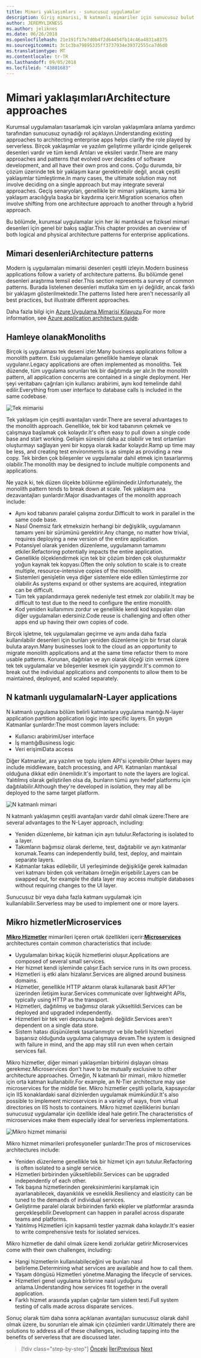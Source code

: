 ```yaml
---
title: Mimari yaklaşımları - sunucusuz uygulamalar
description: Giriş mimarisi, N katmanlı mimariler için sunucusuz bulut tabanlı kurumsal uygulamalar oluşturmaya yönelik yaklaşıyor.
author: JEREMYLIKNESS
ms.author: jeliknes
ms.date: 06/26/2018
ms.openlocfilehash: 21e191f17e7d0b4f2d64454fb14c46a4831a8375
ms.sourcegitcommit: 3c1c3ba79895335ff3737934e39372555ca7d6d0
ms.translationtype: MT
ms.contentlocale: tr-TR
ms.lasthandoff: 09/05/2018
ms.locfileid: "43801683"
---
```

# <a name="architecture-approaches"></a><span data-ttu-id="15cba-103">Mimari yaklaşımları</span><span class="sxs-lookup"><span data-stu-id="15cba-103">Architecture approaches</span></span>

<span data-ttu-id="15cba-104">Kurumsal uygulamaları tasarlamak için varolan yaklaşımlara anlama yardımcı tarafından sunucusuz oynadığı rol açıklayın.</span><span class="sxs-lookup"><span data-stu-id="15cba-104">Understanding existing approaches to architecting enterprise apps helps clarify the role played by serverless.</span></span> <span data-ttu-id="15cba-105">Birçok yaklaşımlar ve yazılım geliştirme yıllardır içinde gelişerek desenleri vardır ve tüm kendi Artıları ve eksileri vardır.</span><span class="sxs-lookup"><span data-stu-id="15cba-105">There are many approaches and patterns that evolved over decades of software development, and all have their own pros and cons.</span></span> <span data-ttu-id="15cba-106">Çoğu durumda, bir çözüm üzerinde tek bir yaklaşım karar gerektirebilir değil, ancak çeşitli yaklaşımlar tümleştirme.</span><span class="sxs-lookup"><span data-stu-id="15cba-106">In many cases, the ultimate solution may not involve deciding on a single approach but may integrate several approaches.</span></span> <span data-ttu-id="15cba-107">Geçiş senaryoları, genellikle bir mimari yaklaşımı, karma bir yaklaşım aracılığıyla başka bir kaydırma içerir.</span><span class="sxs-lookup"><span data-stu-id="15cba-107">Migration scenarios often involve shifting from one architecture approach to another through a hybrid approach.</span></span>

<span data-ttu-id="15cba-108">Bu bölümde, kurumsal uygulamalar için her iki mantıksal ve fiziksel mimari desenleri için genel bir bakış sağlar.</span><span class="sxs-lookup"><span data-stu-id="15cba-108">This chapter provides an overview of both logical and physical architecture patterns for enterprise applications.</span></span>

## <a name="architecture-patterns"></a><span data-ttu-id="15cba-109">Mimari desenleri</span><span class="sxs-lookup"><span data-stu-id="15cba-109">Architecture patterns</span></span>

<span data-ttu-id="15cba-110">Modern iş uygulamaları mimarisi desenleri çeşitli izleyin.</span><span class="sxs-lookup"><span data-stu-id="15cba-110">Modern business applications follow a variety of architecture patterns.</span></span> <span data-ttu-id="15cba-111">Bu bölümde genel desenleri araştırma temsil eder.</span><span class="sxs-lookup"><span data-stu-id="15cba-111">This section represents a survey of common patterns.</span></span> <span data-ttu-id="15cba-112">Burada listelenen desenleri mutlaka tüm en iyi değildir, ancak farklı bir yaklaşım gösterilmektedir.</span><span class="sxs-lookup"><span data-stu-id="15cba-112">The patterns listed here aren't necessarily all best practices, but illustrate different approaches.</span></span>

<span data-ttu-id="15cba-113">Daha fazla bilgi için [Azure Uygulama Mimarisi Kılavuzu](https://docs.microsoft.com/azure/architecture/guide/).</span><span class="sxs-lookup"><span data-stu-id="15cba-113">For more information, see [Azure application architecture guide](https://docs.microsoft.com/azure/architecture/guide/).</span></span>

## <a name="monoliths"></a><span data-ttu-id="15cba-114">Hamleye olanak</span><span class="sxs-lookup"><span data-stu-id="15cba-114">Monoliths</span></span>

<span data-ttu-id="15cba-115">Birçok iş uygulaması tek deseni izler.</span><span class="sxs-lookup"><span data-stu-id="15cba-115">Many business applications follow a monolith pattern.</span></span> <span data-ttu-id="15cba-116">Eski uygulamaları genellikle hamleye olanak uygulanır.</span><span class="sxs-lookup"><span data-stu-id="15cba-116">Legacy applications are often implemented as monoliths.</span></span> <span data-ttu-id="15cba-117">Tek düzende, tüm uygulama sorunları tek bir dağıtımda yer alır.</span><span class="sxs-lookup"><span data-stu-id="15cba-117">In the monolith pattern, all application concerns are contained in a single deployment.</span></span> <span data-ttu-id="15cba-118">Her şeyi veritabanı çağrıları için kullanıcı arabirimi, aynı kod temelinde dahil edilir.</span><span class="sxs-lookup"><span data-stu-id="15cba-118">Everything from user interface to database calls is included in the same codebase.</span></span>

![Tek mimarisi](./media/monolith-architecture.png)

<span data-ttu-id="15cba-120">Tek yaklaşım için çeşitli avantajları vardır.</span><span class="sxs-lookup"><span data-stu-id="15cba-120">There are several advantages to the monolith approach.</span></span> <span data-ttu-id="15cba-121">Genellikle, tek bir kod tabanının çekmek ve çalışmaya başlamak çok kolaydır.</span><span class="sxs-lookup"><span data-stu-id="15cba-121">It's often easy to pull down a single code base and start working.</span></span> <span data-ttu-id="15cba-122">Gelişim süresini daha az olabilir ve test ortamları oluşturmayı sağlayan yeni bir kopya olarak kadar kolaydır.</span><span class="sxs-lookup"><span data-stu-id="15cba-122">Ramp up time may be less, and creating test environments is as simple as providing a new copy.</span></span> <span data-ttu-id="15cba-123">Tek birden çok bileşenler ve uygulamalar dahil etmek için tasarlanmış olabilir.</span><span class="sxs-lookup"><span data-stu-id="15cba-123">The monolith may be designed to include multiple components and applications.</span></span>

<span data-ttu-id="15cba-124">Ne yazık ki, tek düzen ölçekte bölünme eğilimindedir.</span><span class="sxs-lookup"><span data-stu-id="15cba-124">Unfortunately, the monolith pattern tends to break down at scale.</span></span> <span data-ttu-id="15cba-125">Tek yaklaşım ana dezavantajları şunlardır:</span><span class="sxs-lookup"><span data-stu-id="15cba-125">Major disadvantages of the monolith approach include:</span></span>

* <span data-ttu-id="15cba-126">Aynı kod tabanını paralel çalışma zordur.</span><span class="sxs-lookup"><span data-stu-id="15cba-126">Difficult to work in parallel in the same code base.</span></span>
* <span data-ttu-id="15cba-127">Nasıl Önemsiz fark etmeksizin herhangi bir değişiklik, uygulamanın tamamı yeni bir sürümünü gerektirir.</span><span class="sxs-lookup"><span data-stu-id="15cba-127">Any change, no matter how trivial, requires deploying a new version of the entire application.</span></span>
* <span data-ttu-id="15cba-128">Potansiyel olarak yeniden düzenleme, uygulamanın tamamını etkiler.</span><span class="sxs-lookup"><span data-stu-id="15cba-128">Refactoring potentially impacts the entire application.</span></span>
* <span data-ttu-id="15cba-129">Genellikle ölçeklendirmek için tek bir çözüm birden çok oluşturmaktır yoğun kaynak tek kopyası.</span><span class="sxs-lookup"><span data-stu-id="15cba-129">Often the only solution to scale is to create multiple, resource-intensive copies of the monolith.</span></span>
* <span data-ttu-id="15cba-130">Sistemleri genişletin veya diğer sistemlere elde edilen tümleştirme zor olabilir.</span><span class="sxs-lookup"><span data-stu-id="15cba-130">As systems expand or other systems are acquired, integration can be difficult.</span></span>
* <span data-ttu-id="15cba-131">Tüm tek yapılandırmaya gerek nedeniyle test etmek zor olabilir.</span><span class="sxs-lookup"><span data-stu-id="15cba-131">It may be difficult to test due to the need to configure the entire monolith.</span></span>
* <span data-ttu-id="15cba-132">Kod yeniden kullanımını zordur ve genellikle kendi kod kopyaları olan diğer uygulamaları edersiniz.</span><span class="sxs-lookup"><span data-stu-id="15cba-132">Code reuse is challenging and often other apps end up having their own copies of code.</span></span>

<span data-ttu-id="15cba-133">Birçok işletme, tek uygulamaları geçirme ve aynı anda daha fazla kullanılabilir desenleri için bunları yeniden düzenleme için bir fırsat olarak buluta arayın.</span><span class="sxs-lookup"><span data-stu-id="15cba-133">Many businesses look to the cloud as an opportunity to migrate monolith applications and at the same time refactor them to more usable patterns.</span></span> <span data-ttu-id="15cba-134">Korunan, dağıtılan ve ayrı olarak ölçeği izin vermek üzere tek tek uygulamalar ve bileşenler kesmek için yaygındır.</span><span class="sxs-lookup"><span data-stu-id="15cba-134">It's common to break out the individual applications and components to allow them to be maintained, deployed, and scaled separately.</span></span>

## <a name="n-layer-applications"></a><span data-ttu-id="15cba-135">N katmanlı uygulamalar</span><span class="sxs-lookup"><span data-stu-id="15cba-135">N-Layer applications</span></span>

<span data-ttu-id="15cba-136">N katmanlı uygulama bölüm belirli katmanlara uygulama mantığı.</span><span class="sxs-lookup"><span data-stu-id="15cba-136">N-layer application partition application logic into specific layers.</span></span> <span data-ttu-id="15cba-137">En yaygın Katmanlar şunlardır:</span><span class="sxs-lookup"><span data-stu-id="15cba-137">The most common layers include:</span></span>

* <span data-ttu-id="15cba-138">Kullanıcı arabirimi</span><span class="sxs-lookup"><span data-stu-id="15cba-138">User interface</span></span>
* <span data-ttu-id="15cba-139">İş mantığı</span><span class="sxs-lookup"><span data-stu-id="15cba-139">Business logic</span></span>
* <span data-ttu-id="15cba-140">Veri erişimi</span><span class="sxs-lookup"><span data-stu-id="15cba-140">Data access</span></span>

<span data-ttu-id="15cba-141">Diğer Katmanlar, ara yazılım ve toplu işlem API'si içerebilir.</span><span class="sxs-lookup"><span data-stu-id="15cba-141">Other layers may include middleware, batch processing, and API.</span></span> <span data-ttu-id="15cba-142">Katmanları mantıksal olduğuna dikkat edin önemlidir.</span><span class="sxs-lookup"><span data-stu-id="15cba-142">It's important to note the layers are logical.</span></span> <span data-ttu-id="15cba-143">Yalıtılmış olarak geliştirilen olsa da, bunların tümü aynı hedef platformu için dağıtılabilir.</span><span class="sxs-lookup"><span data-stu-id="15cba-143">Although they're developed in isolation, they may all be deployed to the same target platform.</span></span>

![N katmanlı mimari](./media/n-layer-architecture.png)

<span data-ttu-id="15cba-145">N katmanlı yaklaşımın çeşitli avantajları vardır dahil olmak üzere:</span><span class="sxs-lookup"><span data-stu-id="15cba-145">There are several advantages to the N-Layer approach, including:</span></span>

* <span data-ttu-id="15cba-146">Yeniden düzenleme, bir katman için ayrı tutulur.</span><span class="sxs-lookup"><span data-stu-id="15cba-146">Refactoring is isolated to a layer.</span></span>
* <span data-ttu-id="15cba-147">Takımların bağımsız olarak derleme, test, dağıtabilir ve ayrı katmanlar korumak.</span><span class="sxs-lookup"><span data-stu-id="15cba-147">Teams can independently build, test, deploy, and maintain separate layers.</span></span>
* <span data-ttu-id="15cba-148">Katmanlar takas edilebilir, UI yerleşiminde değişikliğe gerek kalmadan veri katmanı birden çok veritabanı örneğin erişebilir.</span><span class="sxs-lookup"><span data-stu-id="15cba-148">Layers can be swapped out, for example the data layer may access multiple databases without requiring changes to the UI layer.</span></span>

<span data-ttu-id="15cba-149">Sunucusuz bir veya daha fazla katmanı uygulamak için kullanılabilir.</span><span class="sxs-lookup"><span data-stu-id="15cba-149">Serverless may be used to implement one or more layers.</span></span>

## <a name="microservices"></a><span data-ttu-id="15cba-150">Mikro hizmetler</span><span class="sxs-lookup"><span data-stu-id="15cba-150">Microservices</span></span>

<span data-ttu-id="15cba-151">**[Mikro Hizmetler](https://docs.microsoft.com/azure/architecture/guide/architecture-styles/microservices)**  mimarileri içeren ortak özellikleri içerir:</span><span class="sxs-lookup"><span data-stu-id="15cba-151">**[Microservices](https://docs.microsoft.com/azure/architecture/guide/architecture-styles/microservices)** architectures contain common characteristics that include:</span></span>

* <span data-ttu-id="15cba-152">Uygulamaları birkaç küçük hizmetlerini oluşur.</span><span class="sxs-lookup"><span data-stu-id="15cba-152">Applications are composed of several small services.</span></span>
* <span data-ttu-id="15cba-153">Her hizmet kendi işleminde çalışır.</span><span class="sxs-lookup"><span data-stu-id="15cba-153">Each service runs in its own process.</span></span>
* <span data-ttu-id="15cba-154">Hizmetleri iş etki alanı hizalanır.</span><span class="sxs-lookup"><span data-stu-id="15cba-154">Services are aligned around business domains.</span></span>
* <span data-ttu-id="15cba-155">Hizmetler, genellikle HTTP aktarım olarak kullanarak basit API'ler üzerinden iletişim kurar.</span><span class="sxs-lookup"><span data-stu-id="15cba-155">Services communicate over lightweight APIs, typically using HTTP as the transport.</span></span>
* <span data-ttu-id="15cba-156">Hizmetleri, dağıtılmış ve bağımsız olarak yükseltildi.</span><span class="sxs-lookup"><span data-stu-id="15cba-156">Services can be deployed and upgraded independently.</span></span>
* <span data-ttu-id="15cba-157">Hizmetleri bir tek veri deposuna bağımlı değildir.</span><span class="sxs-lookup"><span data-stu-id="15cba-157">Services aren't dependent on a single data store.</span></span>
* <span data-ttu-id="15cba-158">Sistem hatası düşünülerek tasarlanmıştır ve bile belirli hizmetleri başarısız olduğunda uygulama çalışmaya devam.</span><span class="sxs-lookup"><span data-stu-id="15cba-158">The system is designed with failure in mind, and the app may still run even when certain services fail.</span></span>

<span data-ttu-id="15cba-159">Mikro hizmetler, diğer mimari yaklaşımları birbirini dışlayan olması gerekmez.</span><span class="sxs-lookup"><span data-stu-id="15cba-159">Microservices don't have to be mutually exclusive to other architecture approaches.</span></span> <span data-ttu-id="15cba-160">Örneğin, N katmanlı bir mimari, mikro hizmetler için orta katman kullanabilir.</span><span class="sxs-lookup"><span data-stu-id="15cba-160">For example, an N-Tier architecture may use microservices for the middle tier.</span></span> <span data-ttu-id="15cba-161">Mikro hizmetler çeşitli yollarla, kapsayıcılar için IIS konaklardaki sanal dizinlerden uygulamak mümkündür.</span><span class="sxs-lookup"><span data-stu-id="15cba-161">It's also possible to implement microservices in a variety of ways, from virtual directories on IIS hosts to containers.</span></span> <span data-ttu-id="15cba-162">Mikro hizmet özelliklerini bunları sunucusuz uygulamalar için özellikle ideal hale getirir.</span><span class="sxs-lookup"><span data-stu-id="15cba-162">The characteristics of microservices make them especially ideal for serverless implementations.</span></span>

![Mikro hizmet mimarisi](./media/microservices-architecture.png)

<span data-ttu-id="15cba-164">Mikro hizmet mimarileri profesyoneller şunlardır:</span><span class="sxs-lookup"><span data-stu-id="15cba-164">The pros of microservices architectures include:</span></span>

* <span data-ttu-id="15cba-165">Yeniden düzenleme genellikle tek bir hizmet için ayrı tutulur.</span><span class="sxs-lookup"><span data-stu-id="15cba-165">Refactoring is often isolated to a single service.</span></span>
* <span data-ttu-id="15cba-166">Hizmetleri birbirinden yükseltilebilir.</span><span class="sxs-lookup"><span data-stu-id="15cba-166">Services can be upgraded independently of each other.</span></span>
* <span data-ttu-id="15cba-167">Tek başına hizmetlerinden gereksinimlerini karşılamak için ayarlanabilecek, dayanıklılık ve esneklik.</span><span class="sxs-lookup"><span data-stu-id="15cba-167">Resiliency and elasticity can be tuned to the demands of individual services.</span></span>
* <span data-ttu-id="15cba-168">Geliştirme paralel olarak birbirinden farklı ekipler ve platformlar arasında gerçekleşebilir.</span><span class="sxs-lookup"><span data-stu-id="15cba-168">Development can happen in parallel across disparate teams and platforms.</span></span>
* <span data-ttu-id="15cba-169">Yalıtılmış Hizmetleri için kapsamlı testler yazmak daha kolaydır.</span><span class="sxs-lookup"><span data-stu-id="15cba-169">It's easier to write comprehensive tests for isolated services.</span></span>

<span data-ttu-id="15cba-170">Mikro hizmetler de dahil olmak üzere kendi zorluklar getirir:</span><span class="sxs-lookup"><span data-stu-id="15cba-170">Microservices come with their own challenges, including:</span></span>

* <span data-ttu-id="15cba-171">Hangi hizmetlerin kullanılabileceğini ve bunları nasıl belirleme.</span><span class="sxs-lookup"><span data-stu-id="15cba-171">Determining what services are available and how to call them.</span></span>
* <span data-ttu-id="15cba-172">Yaşam döngüsü Hizmetleri yönetme.</span><span class="sxs-lookup"><span data-stu-id="15cba-172">Managing the lifecycle of services.</span></span>
* <span data-ttu-id="15cba-173">Hizmetleri genel uygulama birbirine nasıl uyduğunu anlama.</span><span class="sxs-lookup"><span data-stu-id="15cba-173">Understanding how services fit together in the overall application.</span></span>
* <span data-ttu-id="15cba-174">Farklı hizmet arasında yapılan çağrılar tam sistem testi.</span><span class="sxs-lookup"><span data-stu-id="15cba-174">Full system testing of calls made across disparate services.</span></span>

<span data-ttu-id="15cba-175">Sonuç olarak tüm daha sonra açıklanan avantajları sunucusuz olarak dahil olmak üzere, bu sorunları ele almak için çözümleri vardır.</span><span class="sxs-lookup"><span data-stu-id="15cba-175">Ultimately there are solutions to address all of these challenges, including tapping into the benefits of serverless that are discussed later.</span></span>

>[!div class="step-by-step"]
<span data-ttu-id="15cba-176">[Önceki](index.md)
[İleri](architecture-deployment-approaches.md)</span><span class="sxs-lookup"><span data-stu-id="15cba-176">[Previous](index.md)
[Next](architecture-deployment-approaches.md)</span></span>
